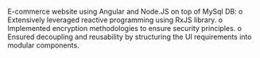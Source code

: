 E-commerce website using Angular and Node.JS on top of MySql DB:
o	Extensively leveraged reactive programming using RxJS library.
o	Implemented encryption methodologies to ensure security principles.
o	Ensured decoupling and reusability by structuring the UI requirements into modular components.
